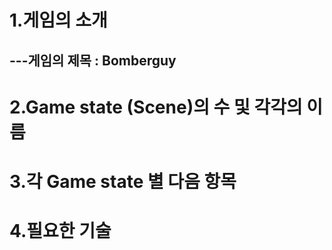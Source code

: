 # 1.게임의 소개
---게임의 제목 : Bomberguy  
---
# 2.Game state (Scene)의 수 및 각각의 이름

# 3.각 Game state 별 다음 항목

# 4.필요한 기술